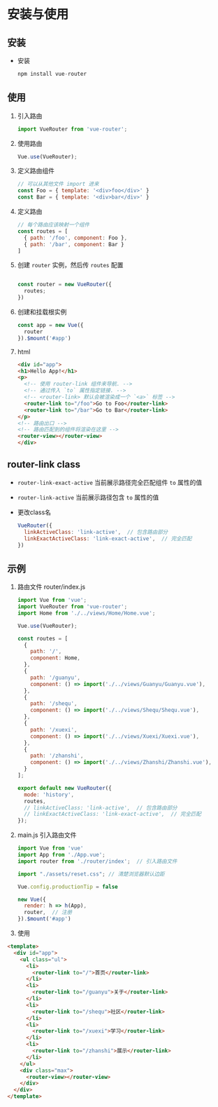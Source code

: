 # 安装与使用

## 安装

+ 安装

  ```js
  npm install vue-router
  ```

## 使用

1. 引入路由

    ```js
    import VueRouter from 'vue-router';
    ```

2. 使用路由

    ```js
    Vue.use(VueRouter);
    ```

3. 定义路由组件

    ```js
    // 可以从其他文件 import 进来
    const Foo = { template: '<div>foo</div>' }
    const Bar = { template: '<div>bar</div>' }
    ```

4. 定义路由

    ```js
    // 每个路由应该映射一个组件
    const routes = [
      { path: '/foo', component: Foo },
      { path: '/bar', component: Bar }
    ]
    ```

5. 创建 `router` 实例，然后传 `routes` 配置

    ```js

    const router = new VueRouter({
      routes;
    })
    ```

6. 创建和挂载根实例

    ```js
    const app = new Vue({
      router
    }).$mount('#app')
    ```

7. html

    ```html
    <div id="app">
    <h1>Hello App!</h1>
    <p>
      <!-- 使用 router-link 组件来导航. -->
      <!-- 通过传入 `to` 属性指定链接. -->
      <!-- <router-link> 默认会被渲染成一个 `<a>` 标签 -->
      <router-link to="/foo">Go to Foo</router-link>
      <router-link to="/bar">Go to Bar</router-link>
    </p>
    <!-- 路由出口 -->
    <!-- 路由匹配到的组件将渲染在这里 -->
    <router-view></router-view>
    </div>
    ```

## router-link class

+ `router-link-exact-active` 当前展示路径完全匹配组件 `to` 属性的值

+ `router-link-active` 当前展示路径包含 `to` 属性的值

+ 更改class名

  ```js
  VueRouter({
    linkActiveClass: 'link-active',  // 包含路由部分
    linkExactActiveClass: 'link-exact-active',  // 完全匹配
  })
  ```

## 示例

1. 路由文件 router/index.js

    ```js
    import Vue from 'vue';
    import VueRouter from 'vue-router';
    import Home from './../views/Home/Home.vue';

    Vue.use(VueRouter);

    const routes = [
      {
        path: '/',
        component: Home,
      },
      {
        path: '/guanyu',
        component: () => import('./../views/Guanyu/Guanyu.vue'),
      },
      {
        path: '/shequ',
        component: () => import('./../views/Shequ/Shequ.vue'),
      },
      {
        path: '/xuexi',
        component: () => import('./../views/Xuexi/Xuexi.vue'),
      },
      {
        path: '/zhanshi',
        component: () => import('./../views/Zhanshi/Zhanshi.vue'),
      }
    ];

    export default new VueRouter({
      mode: 'history',
      routes,
      // linkActiveClass: 'link-active',  // 包含路由部分
      // linkExactActiveClass: 'link-exact-active',  // 完全匹配
    });
    ```

2. main.js 引入路由文件

    ```js
    import Vue from 'vue'
    import App from './App.vue';
    import router from './router/index';  // 引入路由文件

    import "./assets/reset.css"; // 清楚浏览器默认边距

    Vue.config.productionTip = false

    new Vue({
      render: h => h(App),
      router,  // 注册
    }).$mount('#app')
    ```

3. 使用

  ```html
  <template>
    <div id="app">
      <ul class="ul">
        <li>
          <router-link to="/">首页</router-link>
        </li>
        <li>
          <router-link to="/guanyu">关于</router-link>
        </li>
        <li>
          <router-link to="/shequ">社区</router-link>
        </li>
        <li>
          <router-link to="/xuexi">学习</router-link>
        </li>
        <li>
          <router-link to="/zhanshi">展示</router-link>
        </li>
      </ul>
      <div class="max">
        <router-view></router-view>
      </div>
    </div>
  </template>
  ```

